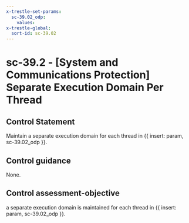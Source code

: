 ```yaml
---
x-trestle-set-params:
  sc-39.02_odp:
    values:
x-trestle-global:
  sort-id: sc-39.02
---
```


# sc-39.2 - \[System and Communications Protection\] Separate Execution Domain Per Thread

## Control Statement

Maintain a separate execution domain for each thread in {{ insert: param, sc-39.02_odp }}.

## Control guidance

None.

## Control assessment-objective

a separate execution domain is maintained for each thread in {{ insert: param, sc-39.02_odp }}.
